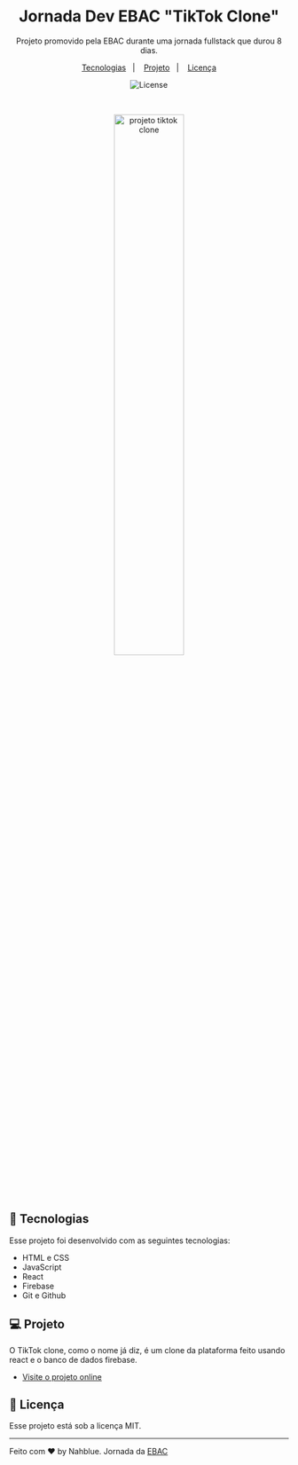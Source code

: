<h1 align="center"> Jornada Dev EBAC "TikTok Clone" </h1>

<p align="center">
Projeto promovido pela EBAC durante uma jornada fullstack que durou 8 dias. <br/>
</p>

<p align="center">
  <a href="#-tecnologias">Tecnologias</a>&nbsp;&nbsp;&nbsp;|&nbsp;&nbsp;&nbsp;
  <a href="#-projeto">Projeto</a>&nbsp;&nbsp;&nbsp;|&nbsp;&nbsp;&nbsp;
  <a href="#memo-licença">Licença</a>
</p>

<p align="center">
  <img alt="License" src="https://img.shields.io/static/v1?label=license&message=MIT&color=49AA26&labelColor=000000">
</p>

<br>

<p align="center">
  <img alt="projeto tiktok clone" src="https://i.imgur.com/i0ieHbM.png" width="50%">
</p>

## 🚀 Tecnologias

Esse projeto foi desenvolvido com as seguintes tecnologias:

- HTML e CSS
- JavaScript
- React
- Firebase
- Git e Github

## 💻 Projeto

O TikTok clone, como o nome já diz, é um clone da plataforma feito usando react e o banco de dados firebase.

- [Visite o projeto online](https://tiktok---jornada-41c77.web.app/)

## :memo: Licença

Esse projeto está sob a licença MIT.

---

Feito com ♥ by Nahblue.  Jornada da <a href='https://ebaconline.com.br/'>EBAC</a>

